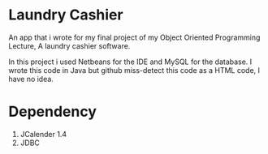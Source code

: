 # Laundry Cashier

An app that i wrote for my final project of my Object Oriented Programming Lecture, A laundry cashier software.

In this project i used Netbeans for the IDE and MySQL for the database. I wrote this code in Java but github miss-detect this code as a HTML code, I have no idea.

# Dependency
 1. JCalender 1.4
 2. JDBC
